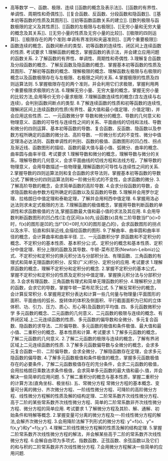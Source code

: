 - 高等数学
  一、函数、极限、连续
  [[函数的概念及表示法]]、[[函数的有界性、单调性、周期性和奇偶性]]、[[复合函数、反函数、分段函数和隐函数]]、[[基本初等函数的性质及其图形]]、[[初等函数函数关系的建立]].
  [[数列极限与函数极限的定义及其性质]]、[[函数的左极限与右极限]]、[[无穷小量和无穷大量的概念及其关系]]、[[无穷小量的性质及无穷小量的比较]]、[[极限的四则运算]]、[[极限存在的两个准则:单调有界准则和夹逼准则]]、[[两个重要极限]]:
- 函数连续的概念、函数间断点的类型、初等函数的连续性、闭区间上连续函数的性质.
  考试要求
  1.理解函数的概念，掌握函数的表示法，并会建立应用问题的函数关系.
  2.了解函数的有界性、单调性、周期性和奇偶性.
  3.理解复合函数及分段函数的概念、了解反函数及隐函数的概念、掌握基本初等函数的性质及其图形、了解初等函数的概念、理解极限的概念、理解函数左极限与右极限的概念以及函数极限存在与左极限、右极限之间的关系.
  4.掌握极限的性质及四则运算法则.
  5.掌握极限存在的两个准则，并会利用它们求极限，掌握利用两个重要极限求极限的方法.
  6.理解无穷小量、无穷大量的概念，掌握无穷小量的比较方法,会用等价无穷小量求极限.
  7.理解函数连续性的概念(含左连续与右连续)，会判别函数间断点的类型.
  8.了解连续函数的性质和初等函数的连续性,理解闭区间上连续函数的性质(有界性、最大值和最小值定理、介值定理)，并会应用这些性质.
  二、一元函数微分学
  导数和微分的概念、导数的几何意义和物理意义、函数的可导性与连续性之间的关系、平面曲线的切线和法线、导数和微分的四则运算、基本初等函数的导数、复合函数、反函数、隐函数以及参数方程所确定的函数的微分法、高阶导数、一阶微分形式的不变性、微分中值定理洛必达法则、函数单调性的判别、函数的极值、函数图形的凹凸性、拐点及渐近线、函数图形的描绘、函数的最大值与最小值、弧微分、曲率的概念、曲率圆与曲率半径.
  考试要求
  1.理解导数和微分的概念，理解导数与微分的关系，理解导数的几何意义，会求平面曲线的切线方程和法线方程，了解导数的物理意义，会用导数描述一些物理量,理解函数的可导性与连续性之间的关系.
  2.掌握导数的四则运算法则和复合函数的求导法则，掌握基本初等函数的导数公式.了解微分的四则运算法则和一阶微分形式的不变性，会求函数的微分.
  3.了解高阶导数的概念，会求简单函数的高阶导数.
  4.会求分段函数的导数，会求隐函数和由参数方程所确定的函数以及反函数的导数.
  5.理解并会用罗尔定理、拉格朗日中值定理和泰勒定理，了解并会用柯西中值定理.
  6.掌握用洛必达法则求未定式极限的方法.
  7.理解函数的极值概念，掌握用导数判断函数的单调性和求函数极值的方法,掌握函数最大值和最小值的求法及其应用.
  8.会用导数判断函数图形的凹凸性(注:在区间(a.b)内,设函数(x)具有二阶导数当f"(x)>0 时，f(x)的图形是凹的;当f"(X)<0时,f(X)的图形是凸的)，会求函数图形的拐点以及水平、铅直和斜渐近线,会描绘函数的图形.
  9.了解曲率、曲率圆和曲率半径的概念，会计算曲率和曲率半径.
  三、一元函数积分学
  原函数和不定积分的概念、不定积分的基本性质、基本积分公:式、定积分的概念和基本性质、定积分中值定理、积分上限的函数及其导数、牛顿-菜布尼茨(Newton-Leibniz)公式、不定积分和定积分的换元积分法与分部积分法、有理函数、三角函数的有理式和简单无理函数的积分、反常(广义)积分、定积分的应用.
  考试要求
  1.理解原函数的概念，理解不定积分和定积分的概念.
  2.掌握不定积分的基本公式，掌握不定积分和定积分的性质及定积分中值定理，掌握换元积分法与分部积分法.
  3.会求有理函数、三角函数有理式和简单无理函数的积分.
  4.理解积分上限的函数，会求它的导数，掌握牛顿一菜布尼茨公式.
  5.了解反常积分的概念，会计算反常积分.
  6.掌握用定积分表达和计算一些几何量与物理量(平面图形的面积、平面曲线的弧长、旋转体的体积及侧面积、平行截面面积为已知的立体体积、功、引力、压力、质心、形心等)及函数的平均值.
  四、多元函数微积分学
  多元函数的概念、二元函数的几何意义、二元函数的极限与连续的概念、有界闭区域.上二元连续函数的性质、多元函数的偏导数和全微分、多元复合函数、隐函数的求导法、二阶偏导数、多元函数的极值和条件极值、最大值和最小值、二重积分的概念、基本性质和计算.
  考试要求
  1.了解多元函数的概念，了解二元函数的几何意义.
  2.了解二元函数的极限与连续的概念，了解有界闭区域上二元连续函数的性质.
  3.了解多元函数偏导数与全微分的概念，会求多元复合函数一阶、二阶偏导数，会求全微分，了解隐函数存在定理，会求多元隐函数的偏导数.
  4.了解多元函数极值和条件极值的概念，掌握多元函数极值存在的必要条件，了解二元函数极值存在的充分条件，会求二元函数的极值，会用拉格朗日乘数法求条件极值，会求简单多元函数的最大值和最小.值，并会解决一些简单的应用问题.
  5.了解二重积分的概念与基本性质，掌握二重积分的计算方法(直角坐标、极坐标).
  五、常微分方程
  常微分方程的基本概念、变量可分离的微分、齐次微分方程、一阶线性微分方程、可降阶的高阶微分方程、线性微分方程解的性质及解的结构定理、二阶常系数齐次线性微分方程、高于二阶的某些常系数齐次线性微分方程、简单的二阶常系数非齐次线性微分方程、微分方程的简单应用.
  考试要求
  1.了解微分方程及其阶、解、通解、初始条件和特解等概念.
  2.掌握变量可分离的微分方程及一-阶线性微分方程的解法,会解齐次微分方程.
  3.会用降阶法解下列形式的微分方程: y"=f(x)、y"= f(x,y')和y"=f(y,y').
  4.理解二阶线性微分方程解的性质及解的结构定理.
  5.掌握二阶常系数齐次线性微分方程的解法，并会解某些高于二阶的常系数齐次线性微分方程.
  6.会解自由项为多项式、指数函数、正弦函数、余弦函数以及它们的和与积的二阶常系数非齐次线性微分方程.
  7.会用微分方程解决一些简单的应用问题.